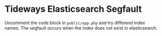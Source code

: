 # Tideways Elasticsearch Segfault

Uncomment the code block in `public/app.php` and try differend index names. The segfault occurs when the index does not exist in elasticsearch.
